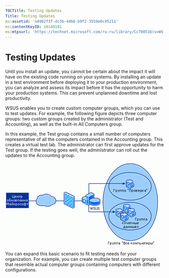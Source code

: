 ```yaml
---
TOCTitle: Testing Updates
Title: Testing Updates
ms:assetid: 'a4982f3f-dc3b-44b6-b9f2-3559e0c45211'
ms:contentKeyID: 18149181
ms:mtpsurl: 'https://technet.microsoft.com/ru-ru/library/Cc708516(v=WS.10)'
---
```


Testing Updates
===============

Until you install an update, you cannot be certain about the impact it will have on the existing code running on your systems. By installing an update in a test environment before deploying it to your production environment, you can analyze and assess its impact before it has the opportunity to harm your production systems. This can prevent unplanned downtime and lost productivity.

WSUS enables you to create custom computer groups, which you can use to test updates. For example, the following figure depicts three computer groups: two custom groups created by the administrator (Test and Accounting), as well as the built-in All Computers group.

In this example, the Test group contains a small number of computers representative of all the computers contained in the Accounting group. This creates a virtual test lab. The administrator can first approve updates for the Test group. If the testing goes well, the administrator can roll out the updates to the Accounting group.

![](images/Cc708516.f74817dd-8d19-497f-b310-f12f0060daa2(WS.10).gif)

You can expand this basic scenario to fit testing needs for your organization. For example, you can create multiple test computer groups that resemble actual computer groups containing computers with different configurations.
